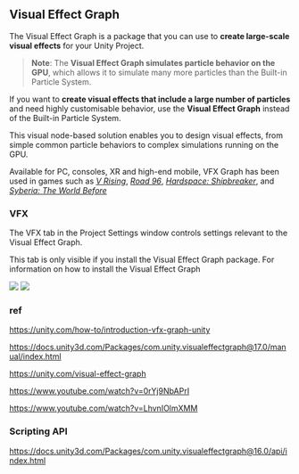 ## Visual Effect Graph

The Visual Effect Graph is a package that you can use to **create large-scale visual effects** for your Unity Project. 

> **Note**: The **Visual Effect Graph simulates particle behavior on the GPU**, which allows it to simulate many more particles than the Built-in Particle System.

If you want to **create visual effects that include a large number of particles** and need highly customisable behavior, use the **Visual Effect Graph** instead of the Built-in Particle System.


This visual node-based solution enables you to design visual effects, from simple common particle behaviors to complex simulations running on the GPU.

Available for PC, consoles, XR and high-end mobile, VFX Graph has been used in games such as [_V Rising_](https://www.youtube.com/watch?v=C7KTI94LzI8), [_Road 96_](https://www.youtube.com/watch?v=W5ZfH-fbqIQ), [_Hardspace: Shipbreaker_](https://www.youtube.com/watch?v=VWjn3MQHWC8), and _[Syberia: The World Before](https://www.youtube.com/watch?v=L4CIrBygieg)_

### VFX
The VFX tab in the Project Settings window controls settings relevant to the Visual Effect Graph.

This tab is only visible if you install the Visual Effect Graph package. For information on how to install the Visual Effect Graph


![](./vfx-graph-window.png)
![](./vfx-graph-window-details.png)


### ref

https://unity.com/how-to/introduction-vfx-graph-unity

https://docs.unity3d.com/Packages/com.unity.visualeffectgraph@17.0/manual/index.html

https://unity.com/visual-effect-graph

https://www.youtube.com/watch?v=0rYj9NbAPrI

https://www.youtube.com/watch?v=LhvnIOlmXMM

### Scripting API
https://docs.unity3d.com/Packages/com.unity.visualeffectgraph@16.0/api/index.html

